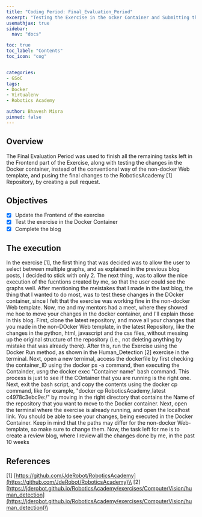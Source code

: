 ```yaml
---
title: "Coding Period: Final_Evaluation_Period"
excerpt: "Testing the Exercise in the ocker Container and Submitting the work"
usemathjax: true
sidebar:
  nav: "docs"

toc: true
toc_label: "Contents"
toc_icon: "cog"


categories:
- GSoC
tags:
- Docker
- Virtualenv
- Robotics Academy

author: Bhavesh Misra
pinned: false
---
```


## Overview

The Final Evaluation Period was used to finish all the remaining tasks left in the Frontend part of the Exercise, along with testing the changes in the Docker container, instead of the conventional way of the non-docker Web template, and pusing the final changes to the RoboticsAcademy [1] Repository, by creating a pull request.


## Objectives

- [X] Update the Frontend of the exercise 
- [X] Test the exercise in the Docker Container
- [X] Complete the blog 

## The execution

In the exercise [1], the first thing that was decided was to allow the user to select between multiple graphs, and as explained in the previous blog posts, I decided to stick with only 2. The next thing, was to allow the nice execution of the fucntions created by me, so that the user could see the graphs well. After mentioning the meistakes that I made in the last blog, the thing that I wanted to do most, was to test these changes in the DOcker container, since I felt that the exercise was working fine in the non-docker Web template.
Now, me and my mentors had a meet, where they showed me hoe to move your changes in the docker container, and I'll explain those in this blog.
First, clone the latest repository, and move all your changes that you made in the non-DOcker Web template, in the latest Repository, like the changes in the python, html, javascript and the css files, without messing up the original structure of the repository (i.e., not deleting anything by mistake that was already there).
After this, run the Exercise using the Docker Run method, as shown in the Human_Detection [2] exercise in the terminal. Next, open a new ternimal, access the dockerfile by first checking the container_ID using the docker ps -a command, then executing the Containder, usng the docker exec "Container name" bash command. 
This process is just to see if the COntainer that you are running is the right one. Next, exit the bash script, and copy the contents using the docker cp command, like for example, "docker cp RoboticsAcademy_latest c4978c3ebc9e:/" by moving in the right directory that contains the Name of the repository that you want to move to the Docker container.
Next, open the terminal where the exercise is already running, and open the localhost link. You should be able to see your changes, being executed in the Docker Container. Keep in mind that the paths may differ for the non-docker Web-template, so make sure to change them.
Now, the task left for me is to create a review blog, where I review all the changes done by me, in the past 10 weeks

## References

[1] [https://github.com/JdeRobot/RoboticsAcademy](https://github.com/JdeRobot/RoboticsAcademy)\\
[2] [https://jderobot.github.io/RoboticsAcademy/exercises/ComputerVision/human_detection](https://jderobot.github.io/RoboticsAcademy/exercises/ComputerVision/human_detection)\\
